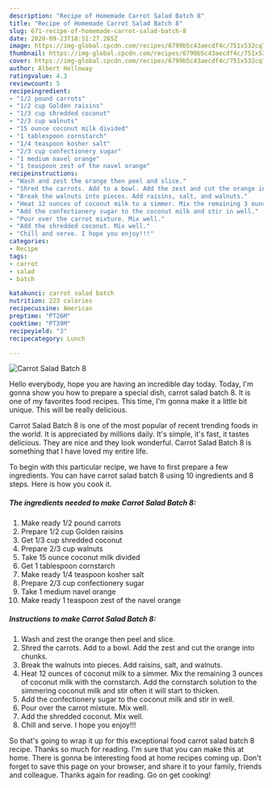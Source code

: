 ```yaml
---
description: "Recipe of Homemade Carrot Salad Batch 8"
title: "Recipe of Homemade Carrot Salad Batch 8"
slug: 671-recipe-of-homemade-carrot-salad-batch-8
date: 2020-09-23T18:51:27.265Z
image: https://img-global.cpcdn.com/recipes/6799b5c43aecdf4c/751x532cq70/carrot-salad-batch-8-recipe-main-photo.jpg
thumbnail: https://img-global.cpcdn.com/recipes/6799b5c43aecdf4c/751x532cq70/carrot-salad-batch-8-recipe-main-photo.jpg
cover: https://img-global.cpcdn.com/recipes/6799b5c43aecdf4c/751x532cq70/carrot-salad-batch-8-recipe-main-photo.jpg
author: Albert Holloway
ratingvalue: 4.3
reviewcount: 5
recipeingredient:
- "1/2 pound carrots"
- "1/2 cup Golden raisins"
- "1/3 cup shredded coconut"
- "2/3 cup walnuts"
- "15 ounce coconut milk divided"
- "1 tablespoon cornstarch"
- "1/4 teaspoon kosher salt"
- "2/3 cup confectionery sugar"
- "1 medium navel orange"
- "1 teaspoon zest of the navel orange"
recipeinstructions:
- "Wash and zest the orange then peel and slice."
- "Shred the carrots. Add to a bowl. Add the zest and cut the orange into chunks."
- "Break the walnuts into pieces. Add raisins, salt, and walnuts."
- "Heat 12 ounces of coconut milk to a simmer. Mix the remaining 3 ounces of coconut milk with the cornstarch. Add the cornstarch solution to the simmering coconut milk and stir often it will start to thicken."
- "Add the confectionery sugar to the coconut milk and stir in well."
- "Pour over the carrot mixture. Mix well."
- "Add the shredded coconut. Mix well."
- "Chill and serve. I hope you enjoy!!!"
categories:
- Recipe
tags:
- carrot
- salad
- batch

katakunci: carrot salad batch 
nutrition: 223 calories
recipecuisine: American
preptime: "PT26M"
cooktime: "PT39M"
recipeyield: "3"
recipecategory: Lunch

---
```



![Carrot Salad Batch 8](https://img-global.cpcdn.com/recipes/6799b5c43aecdf4c/751x532cq70/carrot-salad-batch-8-recipe-main-photo.jpg)

Hello everybody, hope you are having an incredible day today. Today, I'm gonna show you how to prepare a special dish, carrot salad batch 8. It is one of my favorites food recipes. This time, I'm gonna make it a little bit unique. This will be really delicious.

Carrot Salad Batch 8 is one of the most popular of recent trending foods in the world. It is appreciated by millions daily. It's simple, it's fast, it tastes delicious. They are nice and they look wonderful. Carrot Salad Batch 8 is something that I have loved my entire life.




To begin with this particular recipe, we have to first prepare a few ingredients. You can have carrot salad batch 8 using 10 ingredients and 8 steps. Here is how you cook it.

<!--inarticleads1-->

##### The ingredients needed to make Carrot Salad Batch 8:

1. Make ready 1/2 pound carrots
1. Prepare 1/2 cup Golden raisins
1. Get 1/3 cup shredded coconut
1. Prepare 2/3 cup walnuts
1. Take 15 ounce coconut milk divided
1. Get 1 tablespoon cornstarch
1. Make ready 1/4 teaspoon kosher salt
1. Prepare 2/3 cup confectionery sugar
1. Take 1 medium navel orange
1. Make ready 1 teaspoon zest of the navel orange




<!--inarticleads2-->

##### Instructions to make Carrot Salad Batch 8:

1. Wash and zest the orange then peel and slice.
1. Shred the carrots. Add to a bowl. Add the zest and cut the orange into chunks.
1. Break the walnuts into pieces. Add raisins, salt, and walnuts.
1. Heat 12 ounces of coconut milk to a simmer. Mix the remaining 3 ounces of coconut milk with the cornstarch. Add the cornstarch solution to the simmering coconut milk and stir often it will start to thicken.
1. Add the confectionery sugar to the coconut milk and stir in well.
1. Pour over the carrot mixture. Mix well.
1. Add the shredded coconut. Mix well.
1. Chill and serve. I hope you enjoy!!!




So that's going to wrap it up for this exceptional food carrot salad batch 8 recipe. Thanks so much for reading. I'm sure that you can make this at home. There is gonna be interesting food at home recipes coming up. Don't forget to save this page on your browser, and share it to your family, friends and colleague. Thanks again for reading. Go on get cooking!

